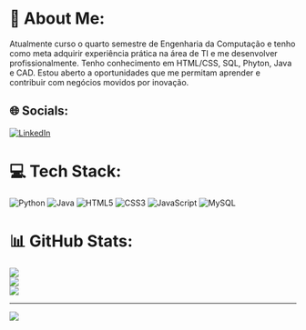 # 💫 About Me:
Atualmente curso o quarto semestre de Engenharia da Computação e tenho como meta adquirir experiência prática na área de TI e me desenvolver profissionalmente. Tenho conhecimento em HTML/CSS, SQL, Phyton, Java e CAD. Estou aberto a oportunidades que me permitam aprender e contribuir com negócios movidos por inovação.


## 🌐 Socials:
[![LinkedIn](https://img.shields.io/badge/LinkedIn-%230077B5.svg?logo=linkedin&logoColor=white)](https://linkedin.com/in/www.linkedin.com/in/gabriel-de-moraes-alba-155165304) 

# 💻 Tech Stack:
![Python](https://img.shields.io/badge/python-3670A0?style=for-the-badge&logo=python&logoColor=ffdd54) ![Java](https://img.shields.io/badge/java-%23ED8B00.svg?style=for-the-badge&logo=openjdk&logoColor=white) ![HTML5](https://img.shields.io/badge/html5-%23E34F26.svg?style=for-the-badge&logo=html5&logoColor=white) ![CSS3](https://img.shields.io/badge/css3-%231572B6.svg?style=for-the-badge&logo=css3&logoColor=white) ![JavaScript](https://img.shields.io/badge/javascript-%23323330.svg?style=for-the-badge&logo=javascript&logoColor=%23F7DF1E) ![MySQL](https://img.shields.io/badge/mysql-4479A1.svg?style=for-the-badge&logo=mysql&logoColor=white)
# 📊 GitHub Stats:
![](https://github-readme-stats.vercel.app/api?username=alba1818&theme=cobalt&hide_border=false&include_all_commits=true&count_private=false)<br/>
![](https://github-readme-streak-stats.herokuapp.com/?user=alba1818&theme=cobalt&hide_border=false)<br/>
![](https://github-readme-stats.vercel.app/api/top-langs/?username=alba1818&theme=cobalt&hide_border=false&include_all_commits=true&count_private=false&layout=compact)

---
[![](https://visitcount.itsvg.in/api?id=alba1818&icon=0&color=0)](https://visitcount.itsvg.in)

<!-- Proudly created with GPRM ( https://gprm.itsvg.in ) -->

